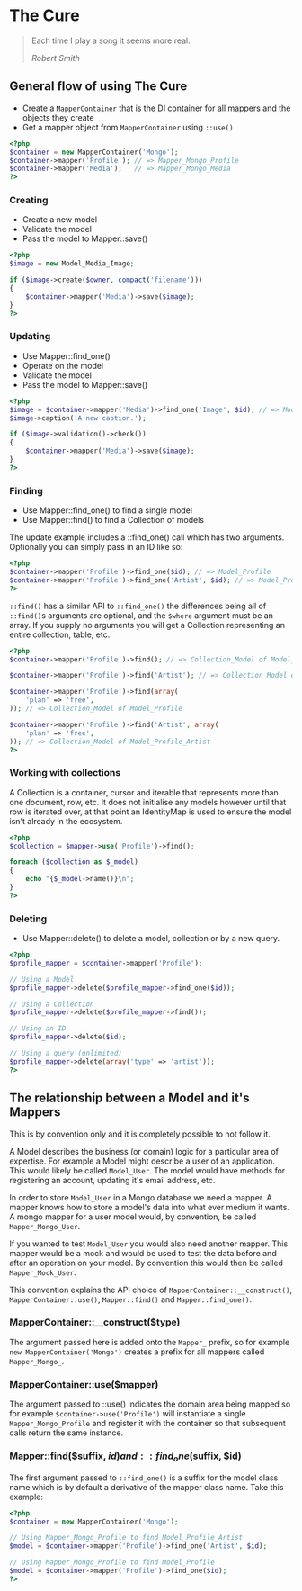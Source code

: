 # The Cure

> Each time I play a song it seems more real.
>
> *Robert Smith*

## General flow of using The Cure

 - Create a `MapperContainer` that is the DI container for all
   mappers and the objects they create
 - Get a mapper object from `MapperContainer` using `::use()`

``` php
<?php
$container = new MapperContainer('Mongo');
$container->mapper('Profile'); // => Mapper_Mongo_Profile
$container->mapper('Media');   // => Mapper_Mongo_Media
?>
```

### Creating

 - Create a new model
 - Validate the model
 - Pass the model to Mapper::save()

``` php
<?php
$image = new Model_Media_Image;

if ($image->create($owner, compact('filename')))
{
	$container->mapper('Media')->save($image);
}
?>
```

### Updating

 - Use Mapper::find_one()
 - Operate on the model
 - Validate the model
 - Pass the model to Mapper::save()

``` php
<?php
$image = $container->mapper('Media')->find_one('Image', $id); // => Model_Media_Image
$image->caption('A new caption.');

if ($image->validation()->check())
{
	$container->mapper('Media')->save($image);
}
?>
```

### Finding

 - Use Mapper::find_one() to find a single model
 - Use Mapper::find() to find a Collection of models

The update example includes a ::find_one() call which has two
arguments. Optionally you can simply pass in an ID like so:

``` php
<?php
$container->mapper('Profile')->find_one($id); // => Model_Profile
$container->mapper('Profile')->find_one('Artist', $id); // => Model_Profile_Artist
?>
```

`::find()` has a similar API to `::find_one()` the differences
being all of `::find()`s arguments are optional, and the
`$where` argument must be an array. If you supply no arguments
you will get a Collection representing an entire collection,
table, etc.

``` php
<?php
$container->mapper('Profile')->find(); // => Collection_Model of Model_Profile

$container->mapper('Profile')->find('Artist'); // => Collection_Model of Model_Profile_Artist

$container->mapper('Profile')->find(array(
	'plan' => 'free',
)); // => Collection_Model of Model_Profile

$container->mapper('Profile')->find('Artist', array(
	'plan' => 'free',
)); // => Collection_Model of Model_Profile_Artist
?>
```

### Working with collections

A Collection is a container, cursor and iterable that
represents more than one document, row, etc. It does not
initialise any models however until that row is iterated over,
at that point an IdentityMap is used to ensure the model isn't
already in the ecosystem.

``` php
<?php
$collection = $mapper->use('Profile')->find();

foreach ($collection as $_model)
{
	echo "{$_model->name()}\n";
}
?>
```

### Deleting

 - Use Mapper::delete() to delete a model, collection or by
   a new query.

``` php
<?php
$profile_mapper = $container->mapper('Profile');

// Using a Model
$profile_mapper->delete($profile_mapper->find_one($id));

// Using a Collection
$profile_mapper->delete($profile_mapper->find());

// Using an ID
$profile_mapper->delete($id);

// Using a query (unlimited)
$profile_mapper->delete(array('type' => 'artist'));
?>
```

## The relationship between a Model and it's Mappers

This is by convention only and it is completely possible to
not follow it.

A Model describes the business (or domain) logic for a
particular area of expertise. For example a Model might
describe a user of an application. This would likely be called
`Model_User`. The model would have methods for registering an
account, updating it's email address, etc.

In order to store `Model_User` in a Mongo database we need a
mapper. A mapper knows how to store a model's data into what
ever medium it wants. A mongo mapper for a user model would,
by convention, be called `Mapper_Mongo_User`.

If you wanted to test `Model_User` you would also need another
mapper. This mapper would be a mock and would be used to test
the data before and after an operation on your model. By
convention this would then be called `Mapper_Mock_User`.

This convention explains the API choice of
`MapperContainer::__construct()`, `MapperContainer::use()`,
`Mapper::find()` and `Mapper::find_one()`.

### MapperContainer::__construct($type)

The argument passed here is added onto the `Mapper_` prefix,
so for example `new MapperContainer('Mongo')` creates a prefix
for all mappers called `Mapper_Mongo_`.

### MapperContainer::use($mapper)

The argument passed to ::use() indicates the domain area being
mapped so for example `$container->use('Profile')` will
instantiate a single `Mapper_Mongo_Profile` and register it
with the container so that subsequent calls return the same
instance.

### Mapper::find($suffix, $id) and ::find_one($suffix, $id)

The first argument passed to `::find_one()` is a suffix for
the model class name which is by default a derivative of the
mapper class name. Take this example:

``` php
<?php
$container = new MapperContainer('Mongo');

// Using Mapper_Mongo_Profile to find Model_Profile_Artist
$model = $container->mapper('Profile')->find_one('Artist', $id);

// Using Mapper_Mongo_Profile to find Model_Profile
$model = $container->mapper('Profile')->find_one($id);
?>
```